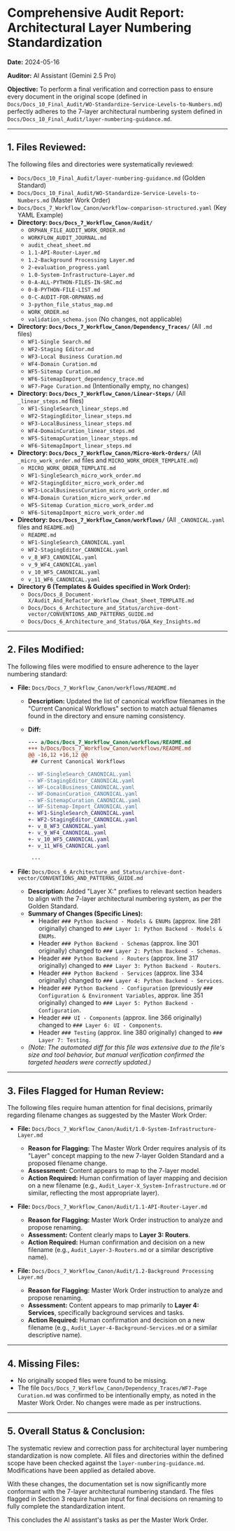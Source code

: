 # Comprehensive Audit Report: Architectural Layer Numbering Standardization

**Date:** 2024-05-16

**Auditor:** AI Assistant (Gemini 2.5 Pro)

**Objective:** To perform a final verification and correction pass to ensure every document in the original scope (defined in `Docs/Docs_10_Final_Audit/WO-Standardize-Service-Levels-to-Numbers.md`) perfectly adheres to the 7-layer architectural numbering system defined in `Docs/Docs_10_Final_Audit/layer-numbering-guidance.md`.

---

## 1. Files Reviewed:

The following files and directories were systematically reviewed:

- `Docs/Docs_10_Final_Audit/layer-numbering-guidance.md` (Golden Standard)
- `Docs/Docs_10_Final_Audit/WO-Standardize-Service-Levels-to-Numbers.md` (Master Work Order)
- `Docs/Docs_7_Workflow_Canon/workflow-comparison-structured.yaml` (Key YAML Example)
- **Directory: `Docs/Docs_7_Workflow_Canon/Audit/`**
  - `ORPHAN_FILE_AUDIT_WORK_ORDER.md`
  - `WORKFLOW_AUDIT_JOURNAL.md`
  - `audit_cheat_sheet.md`
  - `1.1-API-Router-Layer.md`
  - `1.2-Background Processing Layer.md`
  - `2-evaluation_progress.yaml`
  - `1.0-System-Infrastructure-Layer.md`
  - `0-A-ALL-PYTHON-FILES-IN-SRC.md`
  - `0-B-PYTHON-FILE-LIST.md`
  - `0-C-AUDIT-FOR-ORPHANS.md`
  - `3-python_file_status_map.md`
  - `WORK_ORDER.md`
  - `validation_schema.json` (No changes, not applicable)
- **Directory: `Docs/Docs_7_Workflow_Canon/Dependency_Traces/`** (All `.md` files)
  - `WF1-Single Search.md`
  - `WF2-Staging Editor.md`
  - `WF3-Local Business Curation.md`
  - `WF4-Domain Curation.md`
  - `WF5-Sitemap Curation.md`
  - `WF6-SitemapImport_dependency_trace.md`
  - `WF7-Page Curation.md` (Intentionally empty, no changes)
- **Directory: `Docs/Docs_7_Workflow_Canon/Linear-Steps/`** (All `_linear_steps.md` files)
  - `WF1-SingleSearch_linear_steps.md`
  - `WF2-StagingEditor_linear_steps.md`
  - `WF3-LocalBusiness_linear_steps.md`
  - `WF4-DomainCuration_linear_steps.md`
  - `WF5-SitemapCuration_linear_steps.md`
  - `WF6-SitemapImport_linear_steps.md`
- **Directory: `Docs/Docs_7_Workflow_Canon/Micro-Work-Orders/`** (All `_micro_work_order.md` files and `MICRO_WORK_ORDER_TEMPLATE.md`)
  - `MICRO_WORK_ORDER_TEMPLATE.md`
  - `WF1-SingleSearch_micro_work_order.md`
  - `WF2-StagingEditor_micro_work_order.md`
  - `WF3-LocalBusinessCuration_micro_work_order.md`
  - `WF4-Domain Curation_micro_work_order.md`
  - `WF5-Sitemap Curation_micro_work_order.md`
  - `WF6-SitemapImport_micro_work_order.md`
- **Directory: `Docs/Docs_7_Workflow_Canon/workflows/`** (All `_CANONICAL.yaml` files and `README.md`)
  - `README.md`
  - `WF1-SingleSearch_CANONICAL.yaml`
  - `WF2-StagingEditor_CANONICAL.yaml`
  - `v_8_WF3_CANONICAL.yaml`
  - `v_9_WF4_CANONICAL.yaml`
  - `v_10_WF5_CANONICAL.yaml`
  - `v_11_WF6_CANONICAL.yaml`
- **Directory 6 (Templates & Guides specified in Work Order):**
  - `Docs/Docs_8_Document-X/Audit_And_Refactor_Workflow_Cheat_Sheet_TEMPLATE.md`
  - `Docs/Docs_6_Architecture_and_Status/archive-dont-vector/CONVENTIONS_AND_PATTERNS_GUIDE.md`
  - `Docs/Docs_6_Architecture_and_Status/Q&A_Key_Insights.md`

---

## 2. Files Modified:

The following files were modified to ensure adherence to the layer numbering standard:

- **File:** `Docs/Docs_7_Workflow_Canon/workflows/README.md`

  - **Description:** Updated the list of canonical workflow filenames in the "Current Canonical Workflows" section to match actual filenames found in the directory and ensure naming consistency.
  - **Diff:**

    ```diff
    --- a/Docs/Docs_7_Workflow_Canon/workflows/README.md
    +++ b/Docs/Docs_7_Workflow_Canon/workflows/README.md
    @@ -16,12 +16,12 @@
     ## Current Canonical Workflows

    -- WF-SingleSearch_CANONICAL.yaml
    -- WF-StagingEditor_CANONICAL.yaml
    -- WF-LocalBusiness_CANONICAL.yaml
    -- WF-DomainCuration_CANONICAL.yaml
    -- WF-SitemapCuration_CANONICAL.yaml
    -- WF-Sitemap-Import_CANONICAL.yaml
    +- WF1-SingleSearch_CANONICAL.yaml
    +- WF2-StagingEditor_CANONICAL.yaml
    +- v_8_WF3_CANONICAL.yaml
    +- v_9_WF4_CANONICAL.yaml
    +- v_10_WF5_CANONICAL.yaml
    +- v_11_WF6_CANONICAL.yaml

     ---
    ```

- **File:** `Docs/Docs_6_Architecture_and_Status/archive-dont-vector/CONVENTIONS_AND_PATTERNS_GUIDE.md`
  - **Description:** Added "Layer X:" prefixes to relevant section headers to align with the 7-layer architectural numbering system, as per the Golden Standard.
  - **Summary of Changes (Specific Lines):**
    - Header `### Python Backend - Models & ENUMs` (approx. line 281 originally) changed to `### Layer 1: Python Backend - Models & ENUMs`.
    - Header `### Python Backend - Schemas` (approx. line 301 originally) changed to `### Layer 2: Python Backend - Schemas`.
    - Header `### Python Backend - Routers` (approx. line 317 originally) changed to `### Layer 3: Python Backend - Routers`.
    - Header `### Python Backend - Services` (approx. line 334 originally) changed to `### Layer 4: Python Backend - Services`.
    - Header `### Python Backend - Configuration` (previously `### Configuration & Environment Variables`, approx. line 351 originally) changed to `### Layer 5: Python Backend - Configuration`.
    - Header `### UI - Components` (approx. line 366 originally) changed to `### Layer 6: UI - Components`.
    - Header `### Testing` (approx. line 380 originally) changed to `### Layer 7: Testing`.
  - _(Note: The automated diff for this file was extensive due to the file's size and tool behavior, but manual verification confirmed the targeted headers were correctly updated.)_

---

## 3. Files Flagged for Human Review:

The following files require human attention for final decisions, primarily regarding filename changes as suggested by the Master Work Order:

- **File:** `Docs/Docs_7_Workflow_Canon/Audit/1.0-System-Infrastructure-Layer.md`

  - **Reason for Flagging:** The Master Work Order requires analysis of its "Layer" concept mapping to the new 7-layer Golden Standard and a proposed filename change.
  - **Assessment:** Content appears to map to the 7-layer model.
  - **Action Required:** Human confirmation of layer mapping and decision on a new filename (e.g., `Audit_Layer-X_System-Infrastructure.md` or similar, reflecting the most appropriate layer).

- **File:** `Docs/Docs_7_Workflow_Canon/Audit/1.1-API-Router-Layer.md`

  - **Reason for Flagging:** Master Work Order instruction to analyze and propose renaming.
  - **Assessment:** Content clearly maps to **Layer 3: Routers**.
  - **Action Required:** Human confirmation and decision on a new filename (e.g., `Audit_Layer-3-Routers.md` or a similar descriptive name).

- **File:** `Docs/Docs_7_Workflow_Canon/Audit/1.2-Background Processing Layer.md`
  - **Reason for Flagging:** Master Work Order instruction to analyze and propose renaming.
  - **Assessment:** Content appears to map primarily to **Layer 4: Services**, specifically background services and tasks.
  - **Action Required:** Human confirmation and decision on a new filename (e.g., `Audit_Layer-4-Background-Services.md` or a similar descriptive name).

---

## 4. Missing Files:

- No originally scoped files were found to be missing.
- The file `Docs/Docs_7_Workflow_Canon/Dependency_Traces/WF7-Page Curation.md` was confirmed to be intentionally empty, as noted in the Master Work Order. No changes were made as per instructions.

---

## 5. Overall Status & Conclusion:

The systematic review and correction pass for architectural layer numbering standardization is now complete. All files and directories within the defined scope have been checked against the `layer-numbering-guidance.md`. Modifications have been applied as detailed above.

With these changes, the documentation set is now significantly more conformant with the 7-layer architectural numbering standard. The files flagged in Section 3 require human input for final decisions on renaming to fully complete the standardization intent.

This concludes the AI assistant's tasks as per the Master Work Order.
